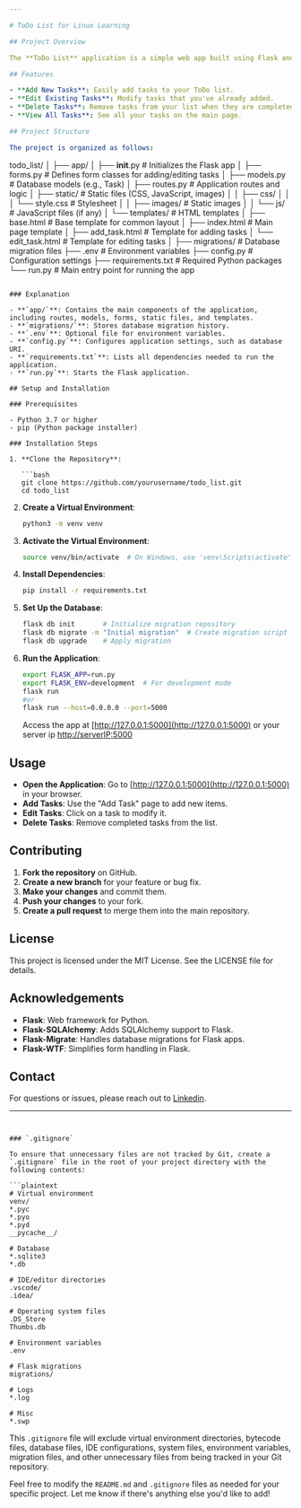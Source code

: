 ```yaml
---

# ToDo List for Linux Learning

## Project Overview

The **ToDo List** application is a simple web app built using Flask and Python. It allows you to manage tasks by adding, editing, and deleting items from a list. This project serves as a practical introduction to web development with Flask.

## Features

- **Add New Tasks**: Easily add tasks to your ToDo list.
- **Edit Existing Tasks**: Modify tasks that you've already added.
- **Delete Tasks**: Remove tasks from your list when they are completed.
- **View All Tasks**: See all your tasks on the main page.

## Project Structure

The project is organized as follows:

```
todo_list/
│
├── app/
│   ├── __init__.py             # Initializes the Flask app
│   ├── forms.py                # Defines form classes for adding/editing tasks
│   ├── models.py               # Database models (e.g., Task)
│   ├── routes.py               # Application routes and logic
│   ├── static/                 # Static files (CSS, JavaScript, images)
│   │   ├── css/
│   │   │   └── style.css       # Stylesheet
│   │   ├── images/             # Static images
│   │   └── js/                 # JavaScript files (if any)
│   └── templates/              # HTML templates
│       ├── base.html           # Base template for common layout
│       ├── index.html          # Main page template
│       ├── add_task.html       # Template for adding tasks
│       └── edit_task.html      # Template for editing tasks
│
├── migrations/                 # Database migration files
├── .env                        # Environment variables
├── config.py                   # Configuration settings
├── requirements.txt            # Required Python packages
└── run.py                      # Main entry point for running the app
```

### Explanation

- **`app/`**: Contains the main components of the application, including routes, models, forms, static files, and templates.
- **`migrations/`**: Stores database migration history.
- **`.env`**: Optional file for environment variables.
- **`config.py`**: Configures application settings, such as database URI.
- **`requirements.txt`**: Lists all dependencies needed to run the application.
- **`run.py`**: Starts the Flask application.

## Setup and Installation

### Prerequisites

- Python 3.7 or higher
- pip (Python package installer)

### Installation Steps

1. **Clone the Repository**:

   ```bash
   git clone https://github.com/yourusername/todo_list.git
   cd todo_list
   ```

2. **Create a Virtual Environment**:

   ```bash
   python3 -m venv venv
   ```

3. **Activate the Virtual Environment**:

   ```bash
   source venv/bin/activate  # On Windows, use 'venv\Scripts\activate'
   ```

4. **Install Dependencies**:

   ```bash
   pip install -r requirements.txt
   ```

5. **Set Up the Database**:

   ```bash
   flask db init       # Initialize migration repository
   flask db migrate -m "Initial migration"  # Create migration script
   flask db upgrade    # Apply migration
   ```

6. **Run the Application**:

   ```bash
   export FLASK_APP=run.py
   export FLASK_ENV=development  # For development mode
   flask run
   #or
   flask run --host=0.0.0.0 --port=5000
   ```

   Access the app at [http://127.0.0.1:5000](http://127.0.0.1:5000) or your server ip [http://serverIP:5000](http://serverIP:5000)

## Usage

- **Open the Application**: Go to [http://127.0.0.1:5000](http://127.0.0.1:5000) in your browser.
- **Add Tasks**: Use the "Add Task" page to add new items.
- **Edit Tasks**: Click on a task to modify it.
- **Delete Tasks**: Remove completed tasks from the list.

## Contributing

1. **Fork the repository** on GitHub.
2. **Create a new branch** for your feature or bug fix.
3. **Make your changes** and commit them.
4. **Push your changes** to your fork.
5. **Create a pull request** to merge them into the main repository.

## License

This project is licensed under the MIT License. See the LICENSE file for details.

## Acknowledgements

- **Flask**: Web framework for Python.
- **Flask-SQLAlchemy**: Adds SQLAlchemy support to Flask.
- **Flask-Migrate**: Handles database migrations for Flask apps.
- **Flask-WTF**: Simplifies form handling in Flask.

## Contact

For questions or issues, please reach out to [Linkedin](https://www.linkedin.com/in/ajeet-g-456333194/).

---
```


### `.gitignore`

To ensure that unnecessary files are not tracked by Git, create a `.gitignore` file in the root of your project directory with the following contents:

```plaintext
# Virtual environment
venv/
*.pyc
*.pyo
*.pyd
__pycache__/

# Database
*.sqlite3
*.db

# IDE/editor directories
.vscode/
.idea/

# Operating system files
.DS_Store
Thumbs.db

# Environment variables
.env

# Flask migrations
migrations/

# Logs
*.log

# Misc
*.swp
```

This `.gitignore` file will exclude virtual environment directories, bytecode files, database files, IDE configurations, system files, environment variables, migration files, and other unnecessary files from being tracked in your Git repository.

Feel free to modify the `README.md` and `.gitignore` files as needed for your specific project. Let me know if there's anything else you'd like to add!

